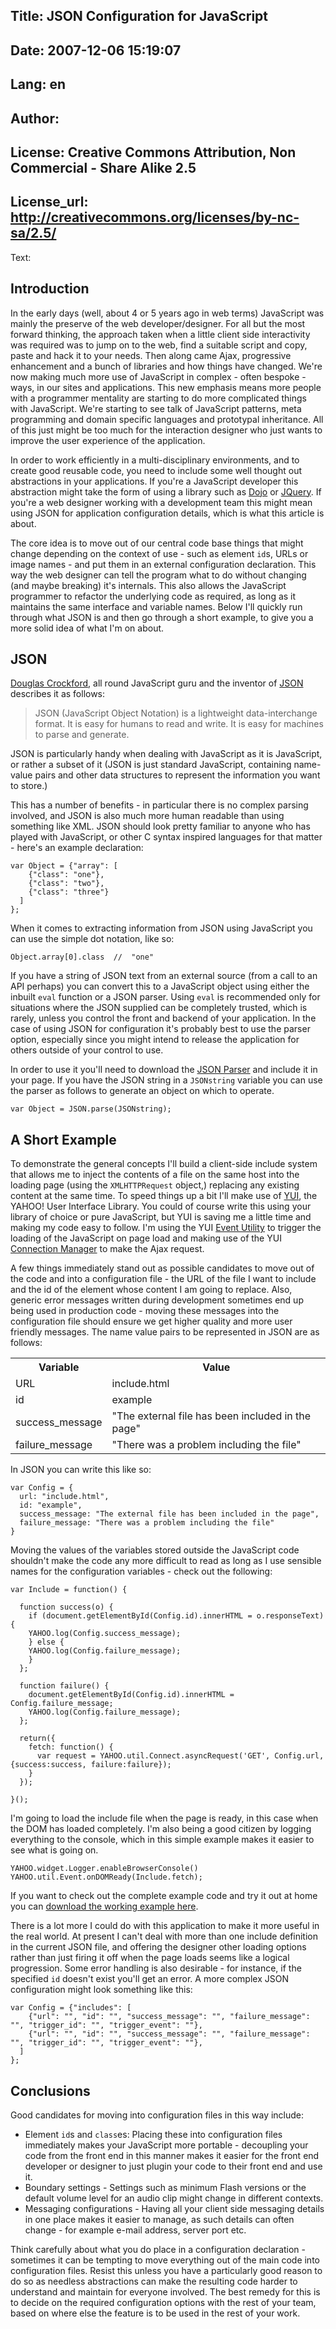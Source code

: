 Title: JSON Configuration for JavaScript
----
Date: 2007-12-06 15:19:07
----
Lang: en
----
Author: 
----
License: Creative Commons Attribution, Non Commercial - Share Alike 2.5
----
License_url: http://creativecommons.org/licenses/by-nc-sa/2.5/
----
Text:

<h2>Introduction</h2>

<p>In the early days (well, about 4 or 5 years ago in web terms) JavaScript was mainly the preserve of the web developer/designer. For all but the most forward thinking, the approach taken when a little client side interactivity was required was to jump on to the web, find a suitable script and copy, paste and hack it to your needs. Then along came Ajax, progressive enhancement and a bunch of libraries and how things have changed. We&#39;re now making much more use of JavaScript in complex - often bespoke - ways, in our sites and applications. This new emphasis means more people with a programmer mentality are starting to do more complicated things with JavaScript. We&#39;re starting to see talk of JavaScript patterns, meta programming and domain specific languages and prototypal inheritance. All of this just might be too much for the interaction designer who just wants to improve the user experience of the application.</p>

<p>In order to work efficiently in a multi-disciplinary environments, and to create good reusable code, you need to include some well thought out abstractions in your applications. If you&#39;re a JavaScript developer this abstraction might take the form of using a library such as <a href="http://dojotoolkit.org/">Dojo</a> or <a href="http://jquery.com/">JQuery</a>. If you&#39;re a web designer working with a development team this might mean using JSON for application configuration details, which is what this article is about.</p>

<p>The core idea is to move out of our central code base things that might change depending on the context of use - such as element <code>id</code>s, URLs or image names - and put them in an external configuration declaration. This way the web designer can tell the program what to do without changing (and maybe breaking) it&#39;s internals. This also allows the JavaScript programmer to refactor the underlying code as required, as long as it maintains the same interface and variable names. Below I&#39;ll quickly run through what JSON is and then go through a short example, to give you a more solid idea of what I&#39;m on about.</p>

<h2>JSON</h2>

<p><a href="http://crockford.com/">Douglas Crockford</a>, all round JavaScript guru and the inventor of <a href="http://json.org/">JSON</a> describes it as follows:</p>

<blockquote>JSON (JavaScript Object Notation) is a lightweight data-interchange format. It is easy for humans to read and write. It is easy for machines to parse and generate.</blockquote>

<p>JSON is particularly handy when dealing with JavaScript as it is JavaScript, or rather a subset of it (JSON is just standard JavaScript, containing name-value pairs and other data structures to represent the information you want to store.)</p>

<p>This has a number of benefits - in particular there is no complex parsing involved, and JSON is also much more human readable than using something like XML. JSON should look pretty familiar to anyone who has played with JavaScript, or other C syntax inspired languages for that matter - here&#39;s an example declaration:</p>

<pre><code>var Object = {&quot;array&quot;: [
    {&quot;class&quot;: &quot;one&quot;},
    {&quot;class&quot;: &quot;two&quot;},
    {&quot;class&quot;: &quot;three&quot;}
  ]
};</code></pre>

<p>When it comes to extracting information from JSON using JavaScript you can use the simple dot notation, like so:</p>

<pre><code>Object.array[0].class  //  &quot;one&quot;</code></pre>

<p>If you have a string of JSON text from an external source (from a call to an API perhaps) you can convert this to a JavaScript object using either the inbuilt <code>eval</code> function or a JSON parser. Using <code>eval</code> is recommended only for situations where the JSON supplied can be completely trusted, which is rarely, unless you control the front and backend of your application. In the case of using JSON for configuration it&#39;s probably best to use the parser option, especially since you might intend to release the application for others outside of your control to use.</p>

<p>In order to use it you&#39;ll need to download the <a href="http://www.JSON.org/js.html">JSON Parser</a> and include it in your page. If you have the JSON string in a <code>JSONstring</code> variable you can use the parser as follows to generate an object on which to operate.</p>

<pre><code>var Object = JSON.parse(JSONstring);</code></pre>

<h2>A Short Example</h2>

<p>To demonstrate the general concepts I&#39;ll build a client-side include system that allows me to inject the contents of a file on the same host into the loading page (using the <code>XMLHTTPRequest</code> object,) replacing any existing content at the same time. To speed things up a bit I&#39;ll make use of <a href="http://developer.yahoo.com/yui/">YUI</a>, the YAHOO! User Interface Library. You could of course write this using your library of choice or pure JavaScript, but YUI is saving me a little time and making my code easy to follow. I&#39;m using the YUI <a href="http://developer.yahoo.com/yui/event/">Event Utility</a> to trigger the loading of the JavaScript on page load and making use of the YUI <a href="http://developer.yahoo.com/yui/connection/">Connection Manager</a> to make the Ajax request.</p>

<p>A few things immediately stand out as possible candidates to move out of the code and into a configuration file - the URL of the file I want to include and the id of the element whose content I am going to replace. Also, generic error messages written during development sometimes end up being used in production code - moving these messages into the configuration file should ensure we get higher quality and more user friendly messages. The name value pairs to be represented in JSON are as follows:</p>

<table>
<tr>
<th>Variable</th>
<th>Value</th>
</tr>
<tr>
<td>URL</td>
<td>include.html</td>
</tr>
<tr>
<td>id</td>
<td>example</td>
</tr>
<tr>
<td>success_message</td>
<td>&quot;The external file has been included in the page&quot;</td>
</tr>
<tr>
<td>failure_message</td>
<td>&quot;There was a problem including the file&quot;</td>
</tr>
</table>

<p>In JSON you can write this like so:</p>

<pre><code>var Config = {
  url: &quot;include.html&quot;,
  id: &quot;example&quot;,
  success_message: &quot;The external file has been included in the page&quot;,
  failure_message: &quot;There was a problem including the file&quot;        
}</code></pre>

<p>Moving the values of the variables stored outside the JavaScript code shouldn&#39;t make the code any more difficult to read as long as I use sensible names for the configuration variables - check out the following:</p>

<pre><code>var Include = function() {

  function success(o) {
    if (document.getElementById(Config.id).innerHTML = o.responseText) {
    YAHOO.log(Config.success_message);
    } else {
    YAHOO.log(Config.failure_message);    
    }
  };

  function failure() {
    document.getElementById(Config.id).innerHTML = Config.failure_message;
    YAHOO.log(Config.failure_message);
  };

  return({
    fetch: function() {
      var request = YAHOO.util.Connect.asyncRequest(&#39;GET&#39;, Config.url, {success:success, failure:failure});        
    }
  });

}();</code></pre>

<p>I&#39;m going to load the include file when the page is ready, in this case when the DOM has loaded completely. I&#39;m also being a good citizen by logging everything to the console, which in this simple example makes it easier to see what is going on.</p>

<pre><code>YAHOO.widget.Logger.enableBrowserConsole()
YAHOO.util.Event.onDOMReady(Include.fetch);</code></pre>

<p>If you want to check out the complete example code and try it out at home you can <a href="JSONConfigurationExamples2.zip">download the working example here</a>.</p>

<p>There is a lot more I could do with this application to make it more useful in the real world. At present I can&#39;t deal with more than one include definition in the current JSON file, and offering the designer other loading options rather than just firing it off when the page loads seems like a logical progression. Some error handling is also desirable - for instance, if the specified <code>id</code> doesn&#39;t exist you&#39;ll get an error. A more complex JSON configuration might look something like this:</p>

<pre><code>var Config = {&quot;includes&quot;: [
    {&quot;url&quot;: &quot;&quot;, &quot;id&quot;: &quot;&quot;, &quot;success_message&quot;: &quot;&quot;, &quot;failure_message&quot;: &quot;&quot;, &quot;trigger_id&quot;: &quot;&quot;, &quot;trigger_event&quot;: &quot;&quot;},
    {&quot;url&quot;: &quot;&quot;, &quot;id&quot;: &quot;&quot;, &quot;success_message&quot;: &quot;&quot;, &quot;failure_message&quot;: &quot;&quot;, &quot;trigger_id&quot;: &quot;&quot;, &quot;trigger_event&quot;: &quot;&quot;},
  ]
};</code></pre>

<h2>Conclusions</h2>

<p>Good candidates for moving into configuration files in this way include:</p>

<ul>
<li>Element <code>id</code>s and <code>class</code>es: Placing these into configuration files immediately makes your JavaScript more portable - decoupling your code from the front end in this manner makes it easier for the front end developer or designer to just plugin your code to their front end and use it.</li>
<li>Boundary settings - Settings such as minimum Flash versions or the default volume level for an audio clip might change in different contexts.</li>
<li>Messaging configurations - Having all your client side messaging details in one place makes it easier to manage, as such details can often change - for example e-mail address, server port etc.</li>
</ul>

<p>Think carefully about what you do place in a configuration declaration - sometimes it can be tempting to move everything out of the main code into configuration files. Resist this unless you have a particularly good reason to do so as needless abstractions can make the resulting code harder to understand and maintain for everyone involved. The best remedy for this is to decide on the required configuration options with the rest of your team, based on where else the feature is to be used in the rest of your work.</p>

